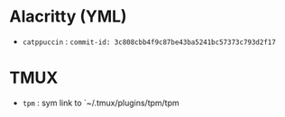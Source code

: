 
# Alacritty (YML)

- `catppuccin` : `commit-id: 3c808cbb4f9c87be43ba5241bc57373c793d2f17` 

# TMUX
- `tpm` : sym link to `~/.tmux/plugins/tpm/tpm
